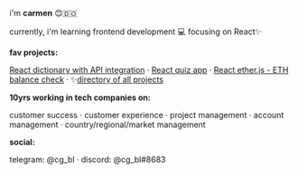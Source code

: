 
i'm **carmen** 😊🇩🇴

currently, i'm learning frontend development 💻 focusing on React✨

**fav projects:**

[React dictionary with API integration](https://github.com/cgbl-90/dictionary-project) · [React quiz app](https://github.com/cgbl-90/react-quiz-app) · [React ether.js - ETH balance check](https://github.com/cgbl-90/ether-react-balance) · ✨[directory of all projects](https://github.com/cgbl-90/cgbl-90/blob/main/project-directory.md)

**10yrs working in tech companies on:**

customer success · customer experience · project management · account management · country/regional/market management

**social:**

telegram: @cg_bl · discord: @cg_bl#8683
